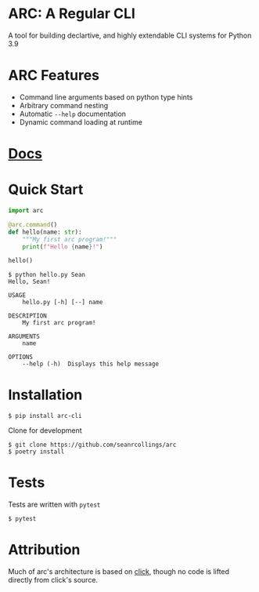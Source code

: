 # ARC: A Regular CLI
A tool for building declartive, and highly extendable CLI systems for Python 3.9

# ARC Features
- Command line arguments based on python type hints
- Arbitrary command nesting
- Automatic `--help` documentation
- Dynamic command loading at runtime

# [Docs](http://arc.seanrcollings.com)

# Quick Start

```py
import arc

@arc.command()
def hello(name: str):
    """My first arc program!"""
    print(f"Hello {name}!")

hello()
```

```
$ python hello.py Sean
Hello, Sean!
```

```
USAGE
    hello.py [-h] [--] name

DESCRIPTION
    My first arc program!

ARGUMENTS
    name

OPTIONS
    --help (-h)  Displays this help message
```

# Installation

```
$ pip install arc-cli
```

Clone for development
```
$ git clone https://github.com/seanrcollings/arc
$ poetry install
```

# Tests
Tests are written with `pytest`
```
$ pytest
```

# Attribution
Much of arc's architecture is based on [click](https://click.palletsprojects.com/en/8.0.x/), though no code is lifted directly from click's source.
